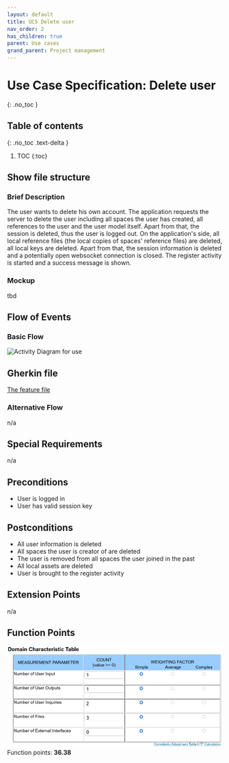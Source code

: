```yaml
---
layout: default
title: UCS Delete user
nav_order: 2
has_children: true
parent: Use cases
grand_parent: Project management
---
```


# Use Case Specification: Delete user
{: .no_toc }

## Table of contents
{: .no_toc .text-delta }

1. TOC
{:toc}

## Show file structure
### Brief Description
The user wants to delete his own account. The application requests the server to delete the user including all spaces the user has created, all references to the user and the user model itself. Apart from that, the session is deleted, thus the user is logged out. 
On the application's side, all local reference files (the local copies of spaces' reference files) are deleted, all local keys are deleted. Apart from that, the session information is deleted and a potentially open websocket connection is closed. The register activity is started and a success message is shown.

### Mockup
tbd

## Flow of Events
### Basic Flow
![Activity Diagram for use ](../../../img/use_cases/activity_diagrams/ad_delete_user.svg)

## Gherkin file
[The feature file](https://github.com/Vaultionizer/vault-server/blob/develop/src/test/resources/features/deleteUser.feature)

### Alternative Flow
n/a

## Special Requirements
n/a

## Preconditions
* User is logged in
* User has valid session key

## Postconditions
* All user information is deleted
* All spaces the user is creator of are deleted
* The user is removed from all spaces the user joined in the past
* All local assets are deleted
* User is brought to the register activity

## Extension Points
n/a

## Function Points
![Function Points calculation table for Create Space - made with Tiny Tools](../../../img/use_cases/function_points/uc14_delete_user.png)
Function points: **36.38**
